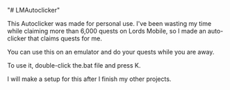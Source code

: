"# LMAutoclicker" 

This Autoclicker was made for personal use.
I've been wasting my time while claiming more than 6,000 quests on Lords Mobile, so I made an auto-clicker that claims quests for me.

You can use this on an emulator and do your quests while you are away.

To use it, double-click the.bat file and press K.

I will make a setup for this after I finish my other projects.